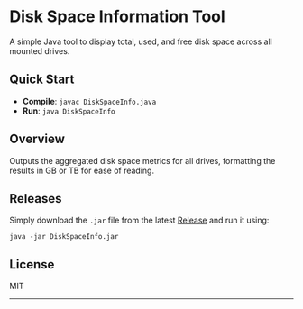 # Disk Space Information Tool

A simple Java tool to display total, used, and free disk space across all mounted drives.

## Quick Start

- **Compile**: `javac DiskSpaceInfo.java`
- **Run**: `java DiskSpaceInfo`

## Overview

Outputs the aggregated disk space metrics for all drives, formatting the results in GB or TB for ease of reading.

## Releases

Simply download the `.jar` file from the latest [Release](https://github.com/George-Fam/DiskSpaceInfo/releases) and run it using: 

```
java -jar DiskSpaceInfo.jar
```

## License

MIT

---
